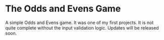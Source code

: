 # The Odds and Evens Game
A simple Odds and Evens game. It was one of my first projects. It is not quite complete without the input validation logic. Updates will be released soon.
